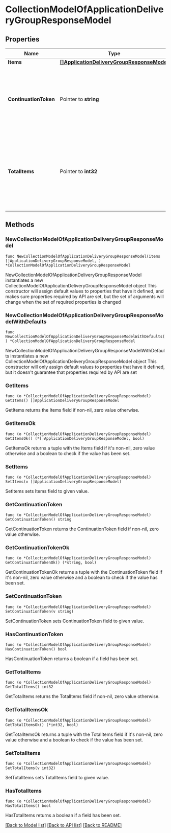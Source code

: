 # CollectionModelOfApplicationDeliveryGroupResponseModel

## Properties

Name | Type | Description | Notes
------------ | ------------- | ------------- | -------------
**Items** | [**[]ApplicationDeliveryGroupResponseModel**](ApplicationDeliveryGroupResponseModel.md) | List of items. | 
**ContinuationToken** | Pointer to **string** | If present, indicates to the caller that the query was not complete, and they should call the API again specifying the continuation token as a query parameter. | [optional] 
**TotalItems** | Pointer to **int32** | Indicates the total number of items in the collection, which may be more than the number of Items returned, if there is a ContinuationToken.  Only returned in the response to &#x60;$search&#x60; APIs. | [optional] 

## Methods

### NewCollectionModelOfApplicationDeliveryGroupResponseModel

`func NewCollectionModelOfApplicationDeliveryGroupResponseModel(items []ApplicationDeliveryGroupResponseModel, ) *CollectionModelOfApplicationDeliveryGroupResponseModel`

NewCollectionModelOfApplicationDeliveryGroupResponseModel instantiates a new CollectionModelOfApplicationDeliveryGroupResponseModel object
This constructor will assign default values to properties that have it defined,
and makes sure properties required by API are set, but the set of arguments
will change when the set of required properties is changed

### NewCollectionModelOfApplicationDeliveryGroupResponseModelWithDefaults

`func NewCollectionModelOfApplicationDeliveryGroupResponseModelWithDefaults() *CollectionModelOfApplicationDeliveryGroupResponseModel`

NewCollectionModelOfApplicationDeliveryGroupResponseModelWithDefaults instantiates a new CollectionModelOfApplicationDeliveryGroupResponseModel object
This constructor will only assign default values to properties that have it defined,
but it doesn't guarantee that properties required by API are set

### GetItems

`func (o *CollectionModelOfApplicationDeliveryGroupResponseModel) GetItems() []ApplicationDeliveryGroupResponseModel`

GetItems returns the Items field if non-nil, zero value otherwise.

### GetItemsOk

`func (o *CollectionModelOfApplicationDeliveryGroupResponseModel) GetItemsOk() (*[]ApplicationDeliveryGroupResponseModel, bool)`

GetItemsOk returns a tuple with the Items field if it's non-nil, zero value otherwise
and a boolean to check if the value has been set.

### SetItems

`func (o *CollectionModelOfApplicationDeliveryGroupResponseModel) SetItems(v []ApplicationDeliveryGroupResponseModel)`

SetItems sets Items field to given value.


### GetContinuationToken

`func (o *CollectionModelOfApplicationDeliveryGroupResponseModel) GetContinuationToken() string`

GetContinuationToken returns the ContinuationToken field if non-nil, zero value otherwise.

### GetContinuationTokenOk

`func (o *CollectionModelOfApplicationDeliveryGroupResponseModel) GetContinuationTokenOk() (*string, bool)`

GetContinuationTokenOk returns a tuple with the ContinuationToken field if it's non-nil, zero value otherwise
and a boolean to check if the value has been set.

### SetContinuationToken

`func (o *CollectionModelOfApplicationDeliveryGroupResponseModel) SetContinuationToken(v string)`

SetContinuationToken sets ContinuationToken field to given value.

### HasContinuationToken

`func (o *CollectionModelOfApplicationDeliveryGroupResponseModel) HasContinuationToken() bool`

HasContinuationToken returns a boolean if a field has been set.

### GetTotalItems

`func (o *CollectionModelOfApplicationDeliveryGroupResponseModel) GetTotalItems() int32`

GetTotalItems returns the TotalItems field if non-nil, zero value otherwise.

### GetTotalItemsOk

`func (o *CollectionModelOfApplicationDeliveryGroupResponseModel) GetTotalItemsOk() (*int32, bool)`

GetTotalItemsOk returns a tuple with the TotalItems field if it's non-nil, zero value otherwise
and a boolean to check if the value has been set.

### SetTotalItems

`func (o *CollectionModelOfApplicationDeliveryGroupResponseModel) SetTotalItems(v int32)`

SetTotalItems sets TotalItems field to given value.

### HasTotalItems

`func (o *CollectionModelOfApplicationDeliveryGroupResponseModel) HasTotalItems() bool`

HasTotalItems returns a boolean if a field has been set.


[[Back to Model list]](../README.md#documentation-for-models) [[Back to API list]](../README.md#documentation-for-api-endpoints) [[Back to README]](../README.md)


